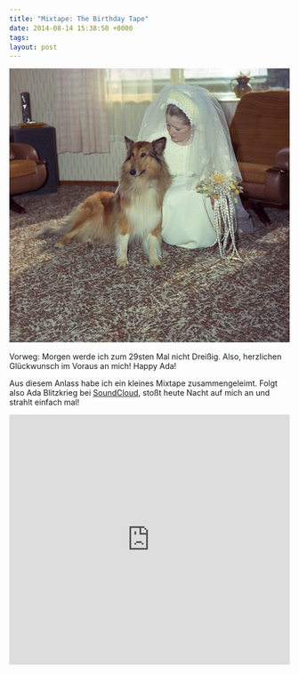 ```yaml
---
title: "Mixtape: The Birthday Tape"
date: 2014-08-14 15:38:50 +0000
tags: 
layout: post
---
```

![alt](/content/images/2014/Aug/dawg.jpg)

Vorweg: Morgen werde ich zum 29sten Mal nicht Dreißig. Also, herzlichen Glückwunsch im Voraus an mich! Happy Ada! 

Aus diesem Anlass habe ich ein kleines Mixtape zusammengeleimt. Folgt also Ada Blitzkrieg bei <a href="https://soundcloud.com/bangpowwww">SoundCloud</a>, stoßt heute Nacht auf mich an und strahlt einfach mal!


<iframe width="100%" height="450" scrolling="no" frameborder="no" src="https://w.soundcloud.com/player/?url=https%3A//api.soundcloud.com/playlists/46720145%3Fsecret_token%3Ds-rfaXq&amp;auto_play=false&amp;hide_related=false&amp;show_comments=true&amp;show_user=true&amp;show_reposts=false&amp;visual=true"></iframe>
